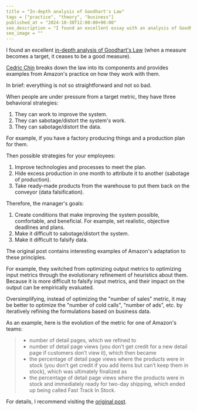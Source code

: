 ```yaml
---
title = "In-depth analysis of Goodhart's Law"
tags = ["practice", "theory", "business"]
published_at = "2024-10-30T12:00:00+00:00"
seo_description = "I found an excellent essay with an analysis of Goodhart's Law and examples from practice."
seo_image = ""
---
```


I found an excellent [in-depth analysis of Goodhart's Law](https://commoncog.com/goodharts-law-not-useful/) (when a measure becomes a target, it ceases to be a good measure).

[Cedric Chin](https://commoncog.com/author/cedric/) breaks down the law into its components and provides examples from Amazon's practice on how they work with them.

In brief: everything is not so straightforward and not so bad.

When people are under pressure from a target metric, they have three behavioral strategies:

1. They can work to improve the system.
2. They can sabotage/distort the system's work.
3. They can sabotage/distort the data.

For example, if you have a factory producing things and a production plan for them.

Then possible strategies for your employees:

1. Improve technologies and processes to meet the plan.
2. Hide excess production in one month to attribute it to another (sabotage of production).
3. Take ready-made products from the warehouse to put them back on the conveyor (data falsification).

Therefore, the manager's goals:

1. Create conditions that make improving the system possible, comfortable, and beneficial. For example, set realistic, objective deadlines and plans.
2. Make it difficult to sabotage/distort the system.
3. Make it difficult to falsify data.

The original post contains interesting examples of Amazon's adaptation to these principles.

For example, they switched from optimizing output metrics to optimizing input metrics through the evolutionary refinement of heuristics about them. Because it is more difficult to falsify input metrics, and their impact on the output can be empirically evaluated.

Oversimplifying, instead of optimizing the "number of sales" metric, it may be better to optimize the "number of cold calls", "number of ads", etc. by iteratively refining the formulations based on business data.

As an example, here is the evolution of the metric for one of Amazon's teams:

> - number of detail pages, which we refined to
> - number of detail page views (you don’t get credit for a new detail page if customers don’t view it), which then became
> - the percentage of detail page views where the products were in stock (you don’t get credit if you add items but can’t keep them in stock), which was ultimately finalized as
> - the percentage of detail page views where the products were in stock and immediately ready for two-day shipping, which ended up being called Fast Track In Stock.

For details, I recommend visiting the [original post](https://commoncog.com/goodharts-law-not-useful/).
